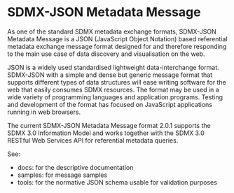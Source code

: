 # SDMX-JSON Metadata Message

As one of the standard SDMX metadata exchange formats, SDMX-JSON Metadata Message is 
a JSON (JavaScript Object Notation) based referential metadata exchange message format 
designed for and therefore responding to the main use case of data discovery 
and visualisation on the web.

JSON is a widely used standardised lightweight data-interchange format. 
SDMX-JSON with a simple and dense but generic message format that supports 
different types of data structures will ease writing software for the web 
that easily consumes SDMX resources. The format may be used in a wide variety of 
programming languages and application programs. Testing and development of the 
format has focused on JavaScript applications running in web browsers. 

The current SDMX-JSON Metadata Message format 2.0.1 supports the SDMX 3.0 Information Model 
and works together with the SDMX 3.0 RESTful Web Services API for referential metadata queries. 

See:
- docs: for the descriptive documentation
- samples: for message samples
- tools: for the normative JSON schema usable for validation purposes
